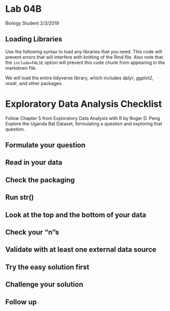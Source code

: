 Lab 04B
================
Biology Student
2/3/2019

## Loading Libraries

Use the following syntax to load any libraries that you need. This code
will prevent errors that will interfere with knitting of the Rmd file.
Also note that the `include=FALSE` option will prevent this code chunk
from appearing in the markdown file.

We will load the entire tidyverse library, which includes *dplyr*,
*ggplot2*, *readr*, and other packages.

# Exploratory Data Analysis Checklist

Follow Chapter 5 from Exploratory Data Analysis with R by Roger D. Peng
Explore the Uganda Bat Dataset, formulating a question and exploring
that question.

## Formulate your question

## Read in your data

## Check the packaging

## Run str()

## Look at the top and the bottom of your data

## Check your “n”s

## Validate with at least one external data source

## Try the easy solution first

## Challenge your solution

## Follow up
